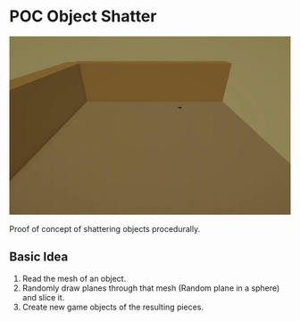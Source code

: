# POC Object Shatter

![recording](https://raw.githubusercontent.com/yanicksenn/Unity-POC-ObjectShatter/9df114019419b42c5506d68e2983f407126fc1a6/Img/recording.gif)

Proof of concept of shattering objects procedurally.

## Basic Idea

1. Read the mesh of an object.
1. Randomly draw planes through that mesh (Random plane in a sphere) and slice it.
1. Create new game objects of the resulting pieces.
